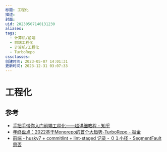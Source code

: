 ```yaml
---
标题: 工程化
描述: 
封面: 
uid: 20230507140131230
aliases: 
tags:
  - 计算机/前端
  - 前端工程化
  - 计算机/工程化
  - TurboRepo
cssclasses: 
创建时间: 2023-05-07 14:01:31
更新时间: 2023-12-31 03:07:33
---
```


# 工程化

## 参考

- [手把手带你入门前端工程化——超详细教程 - 知乎](https://zhuanlan.zhihu.com/p/276458191)
- [年终盘点：2022基于Monorepo的首个大趋势-TurboRepo - 掘金](https://juejin.cn/post/7051929587852247077)
- [前端 - husky7 + commitlint + lint-staged 记录 - ０１小径 - SegmentFault 思否](https://segmentfault.com/a/1190000040418948)
